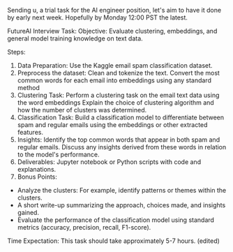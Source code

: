 Sending u, a trial task for the AI engineer position, let's aim to have it done by early next week. Hopefully by Monday 12:00 PST the latest.

FutureAI Interview Task:
Objective:
Evaluate clustering, embeddings, and general model training knowledge on text data.

Steps:
1. Data Preparation:
Use the Kaggle email spam classification dataset.
2. Preprocess the dataset:
Clean and tokenize the text.
Convert the most common words for each email into embeddings using any standard method
3. Clustering Task:
Perform a clustering task on the email text data using the word embeddings
Explain the choice of clustering algorithm and how the number of clusters was determined.
4. Classification Task:
Build a classification model to differentiate between spam and regular emails using the embeddings or other extracted features.
5. Insights:
Identify the top common words that appear in both spam and regular emails. Discuss any insights derived from these words in relation to the model's performance.
6. Deliverables:
Jupyter notebook or Python scripts with code and explanations.
7. Bonus Points:
- Analyze the clusters: For example, identify patterns or themes within the clusters.
- A short write-up summarizing the approach, choices made, and insights gained.
- Evaluate the performance of the classification model using standard metrics (accuracy, precision, recall, F1-score).

Time Expectation:
This task should take approximately 5-7 hours. (edited)
